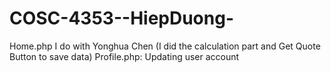 # COSC-4353--HiepDuong-
Home.php I do with Yonghua Chen (I did the calculation part and Get Quote Button to save data)
Profile.php: Updating user account
